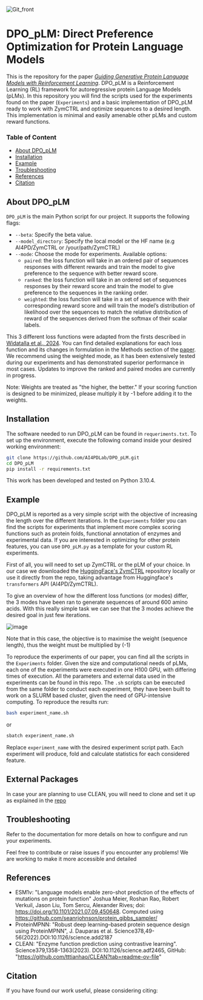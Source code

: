 ![Git_front](https://github.com/user-attachments/assets/43fb4f1c-471f-4178-a1e5-e323ef36f533)

# DPO_pLM: Direct Preference Optimization for Protein Language Models

This is the repository for the paper [*Guiding Generative Protein Language Models with Reinforcement Learning*](). DPO_pLM is a Reinforcement Learning (RL) framework for autoregressive protein Language Models (pLMs). In this repository you will find the scripts used for the experiments found on the paper (`Experiments`) and a basic implementation of DPO_pLM ready to work with ZymCTRL and optimize sequences to a desired length. This implementation is minimal and easily amenable other pLMs and custom reward functions. 

### Table of Content
- [About DPO_pLM](#about-dpo_plm)
- [Installation](#installation)
- [Example](#example)
- [Troubleshooting](#troubleshooting)
- [References](#references)
- [Citation](#citation)

## About DPO_pLM

`DPO_pLM` is the main Python script for our project. It supports the following flags:

- `--beta`: Specify the beta value.
- `--model_directory`: Specify the local model or the HF name (e.g AI4PD/ZymCTRL or /your/path/ZymCTRL)
- `--mode`: Choose the mode for experiments. Available options:
  - `paired`: the loss function will take in an ordered pair of sequences responses with different rewards and train the model to give preference to the sequence with better reward score. 
  - `ranked`: the loss function will take in an ordered set of sequences responses by their reward score and train the model to give preference to the sequences in the ranking order.
  - `weighted`: the loss function will take in a set of sequence with their corresponding reward score and will train the model’s distribution of likelihood over the sequences to match the relative distribution of reward of the sequences derived from the softmax of their scalar labels.

This 3 different loss functions were adapted from the firsts described in [Widatalla et al., 2024](https://www.biorxiv.org/content/10.1101/2024.05.20.595026v1.abstract). You can find detailed explanations for each loss function and its changes in formulation in the Methods section of the [paper](). We recommend using the weighted mode, as it has been extensively tested during our experiments and has demonstrated superior performance in most cases. Updates to improve the ranked and paired modes are currently in progress.

Note: Weights are treated as "the higher, the better." If your scoring function is designed to be minimized, please multiply it by -1 before adding it to the weights.

## Installation

The software needed to run DPO_pLM can be found in `requeriments.txt`. To set up the environment, execute the following comand inside your desired working environment:

```bash
git clone https://github.com/AI4PDLab/DPO_pLM.git
cd DPO_pLM
pip install -r requirements.txt
```
This work has been developed and tested on Python 3.10.4.

## Example 

DPO_pLM is reported as a very simple script with the objective of increasing the length over the different iterations. In the `Experiments` folder you can find the scripts for experiments that implement more complex scoring functions such as protein folds, functional annotation of enzymes and experimental data. If you are interested in optimizing for other protein features, you can use `DPO_pLM.py` as a template for your custom RL experiments.

First of all, you will need to set up ZymCTRL or the pLM of your choice. In our case we downloaded the [HuggingFace's ZymCTRL](https://huggingface.co/AI4PD/ZymCTRL) repository locally or use it directly from the repo, taking advantage from Huggingface's `transformers` API (AI4PD/ZymCTRL). 

To give an overview of how the different loss functions (or modes) differ, the 3 modes have been ran to generate sequences of around 600 amino acids. With this really simple task we can see that the 3 modes achieve the desired goal in just few iterations.

![image](https://github.com/user-attachments/assets/b408b256-0697-45b2-a396-2312f87f1ed8)

Note that in this case, the objective is to maximise the weight (sequence length), thus the weight must be multiplied by (-1)

To reproduce the experiments of our paper, you can find all the scripts in the `Experiments` folder. Given the size and computational needs of pLMs, each one of the experiments were executed in one H100 GPU, with differing times of execution. All the parameters and external data used in the experiments can be found in this repo. The `.sh` scripts can be executed from the same folder to conduct each experiment, they have been built to work on a SLURM based cluster, given the need of GPU-intensive computing. To reproduce the results run: 

```bash
bash experiment_name.sh
```
or 
```bash 
sbatch experiment_name.sh
```
Replace `experiment_name` with the desired experiment script path. Each experiment will produce, fold and calculate statistics for each considered feature.

## External Packages
In case your are planning to use CLEAN, you will need to clone and set it up as explained in the [repo](https://github.com/user-attachments/assets/7798476a-c979-4005-bc52-4f3608ef1e37)

## Troubleshooting

Refer to the documentation for more details on how to configure and run your experiments.

Feel free to contribute or raise issues if you encounter any problems! We are working to make it more accessible and detailed

## References

- ESM1v: "Language models enable zero-shot prediction of the effects of mutations on protein function" Joshua Meier, Roshan Rao, Robert Verkuil, Jason Liu, Tom Sercu, Alexander Rives; doi: https://doi.org/10.1101/2021.07.09.450648. Computed using https://github.com/seanrjohnson/protein_gibbs_sampler/
- ProteinMPNN: "Robust deep learning–based protein sequence design using ProteinMPNN", J. Dauparas et al. Science378,49-56(2022).DOI:10.1126/science.add2187
- CLEAN: "Enzyme function prediction using contrastive learning". Science379,1358-1363(2023). DOI:10.1126/science.adf2465, GitHub: "https://github.com/tttianhao/CLEAN?tab=readme-ov-file"

## Citation 

If you have found our work useful, please considering citing: 


